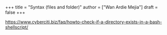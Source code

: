 +++
title = "Syntax (files and folder)"
author = ["Wan Ardie Mejia"]
draft = false
+++

<https://www.cyberciti.biz/faq/howto-check-if-a-directory-exists-in-a-bash-shellscript/>
